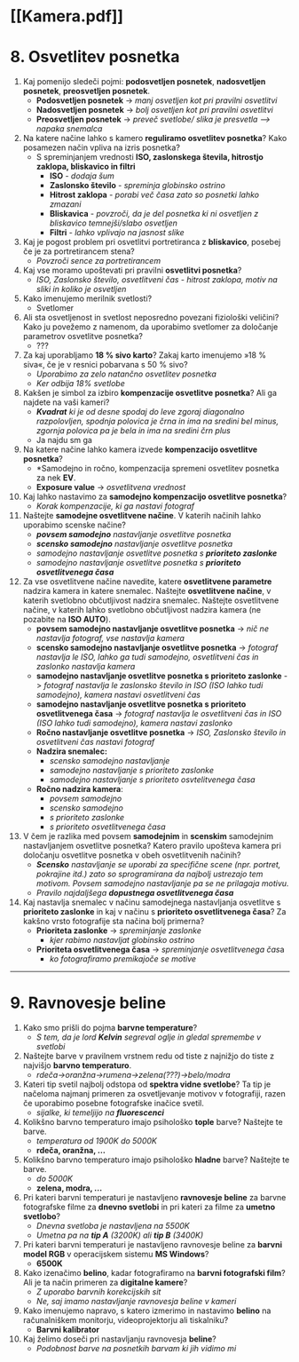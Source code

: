 # [[Kamera.pdf]]
# 8. Osvetlitev posnetka
1. Kaj pomenijo sledeči pojmi: **podosvetljen posnetek**, **nadosvetljen posnetek**, **preosvetljen posnetek**.
	- **Podosvetljen posnetek** -> *manj osvetljen kot pri pravilni osvetlitvi*
	- **Nadosvetljen posnetek** -> *bolj osvetljen kot pri pravilni osvetlitvi* 
	- **Preosvetljen posnetek** -> *preveč svetlobe/ slika je presvetla 
		--> napaka snemalca*
2. Na katere načine lahko s kamero **reguliramo osvetlitev posnetka**? Kako posamezen način vpliva na izris posnetka? 
	- S spreminjanjem vrednosti **ISO, zaslonskega števila, hitrostjo zaklopa, bliskavico in filtri** 
		- **ISO** - *dodaja šum* 
		- **Zaslonsko število** - *spreminja globinsko ostrino* 
		- **Hitrost zaklopa** - *porabi več časa zato so posnetki lahko zmazani* 
		- **Bliskavica** - *povzroči, da je del posnetka ki ni osvetljen z bliskavico temnejši/slabo osvetljen* 
		- **Filtri** - *lahko vplivajo na jasnost slike*
3. Kaj je pogost problem pri osvetlitvi portretiranca z **bliskavico**, posebej če je za portretirancem stena? 
	- *Povzroči sence za portretirancem*
4. Kaj vse moramo upoštevati pri pravilni **osvetlitvi posnetka**? 
	- *ISO, Zaslonsko število, osvetlitveni čas - hitrost zaklopa, motiv na sliki in koliko je osvetljen* 
5. Kako imenujemo merilnik svetlosti? 
	- Svetlomer
6. Ali sta osvetljenost in svetlost neposredno povezani fiziološki veličini? Kako ju povežemo z namenom, da uporabimo svetlomer za določanje parametrov osvetlitve posnetka? 
	- ???
7. Za kaj uporabljamo **18 % sivo karto**? Zakaj karto imenujemo »18 % siva«, če je v resnici pobarvana s 50 % sivo? 
	- *Uporabimo za zelo natančno osvetlitev posnetka*
	- *Ker odbija 18% svetlobe*
8. Kakšen je simbol za izbiro **kompenzacije osvetlitve posnetka**? Ali ga najdete na vaši kameri? 
	- ***Kvadrat** ki je od desne spodaj do leve zgoraj diagonalno razpolovljen, spodnja polovica je črna in ima na sredini bel minus, zgornja polovica pa je bela in ima na sredini črn plus*
	- Ja najdu sm ga
9. Na katere načine lahko kamera izvede **kompenzacijo osvetlitve posnetka**? 
	- *Samodejno in ročno, kompenzacija spremeni osvetlitev posnetka za nek **EV**.
	- **Exposure value** -> *osvetlitvena vrednost*
10. Kaj lahko nastavimo za **samodejno kompenzacijo osvetlitve posnetka**? 
	- *Korak kompenzacije, ki ga nastavi fotograf* 
11. Naštejte **samodejne osvetlitvene načine**. V katerih načinih lahko uporabimo scenske načine? 
	- ***povsem samodejno** nastavljanje osvetlitve posnetka*
	- ***scensko samodejno** nastavljanje osvetlitve posnetka*
	- *samodejno nastavljanje osvetlitve posnetka s **prioriteto zaslonke***
	- *samodejno nastavljanje osvetlitve posnetka s **prioriteto osvetlitvenega časa***
12. Za vse osvetlitvene načine navedite, katere **osvetlitvene parametre** nadzira kamera in katere snemalec. Naštejte **osvetlitvene načine**, v katerih svetlobno občutljivost nadzira snemalec. Naštejte osvetlitvene načine, v katerih lahko svetlobno občutljivost nadzira kamera (ne pozabite na **ISO AUTO**). 
	- **povsem samodejno nastavljanje osvetlitve posnetka** -> *nič ne nastavlja fotograf, vse nastavlja kamera*
	- **scensko samodejno nastavljanje osvetlitve posnetka** -> *fotograf nastavlja le ISO, lahko ga tudi samodejno, osvetlitveni čas in zaslonko nastavlja kamera*
	- **samodejno nastavljanje osvetlitve posnetka s prioriteto zaslonke** -> *fotograf nastavlja le zaslonsko število in ISO (ISO lahko tudi samodejno), kamera nastavi osvetlitveni čas*
	- **samodejno nastavljanje osvetlitve posnetka s prioriteto osvetlitvenega časa** -> *fotograf nastavlja le osvetlitveni čas in ISO (ISO lahko tudi samodejno), kamera nastavi zaslonko*
	- **Ročno nastavljanje osvetlitve posnetka** -> *ISO, Zaslonsko število in osvetlitveni čas nastavi fotograf*
	- **Nadzira snemalec:** 
		- *scensko samodejno nastavljanje*
		- *samodejno nastavljanje s prioriteto zaslonke*
		- *samodejno nastavljanje s prioriteto osvtelitvenega časa* 
	- **Ročno nadzira kamera**: 
		- *povsem samodejno*
		- *scensko samodejno*
		- *s prioriteto zaslonke* 
		- *s prioriteto osvetlitvenega časa*
13. V čem je razlika med povsem **samodejnim** in **scenskim** samodejnim nastavljanjem osvetlitve posnetka? Katero pravilo upošteva kamera pri določanju osvetlitve posnetka v obeh osvetlitvenih načinih? 
	- ***Scensko** nastavljanje se uporabi za specifične scene (npr. portret, pokrajine itd.) zato so sprogramirana da najbolj ustrezajo tem motivom. Povsem samodejno nastavljanje pa se ne prilagaja motivu.*
	- *Pravilo najdaljšega **dopustnega osvetlitvenega časa***
14. Kaj nastavlja snemalec v načinu samodejnega nastavljanja osvetlitve s **prioriteto zaslonke** in kaj v načinu s **prioriteto osvetlitvenega časa**? Za kakšno vrsto fotografije sta načina bolj primerna?
	- **Prioriteta zaslonke** -> *spreminjanje zaslonke*
		- *kjer rabimo nastavljat globinsko ostrino*
    - **Prioriteta osvetlitvenega časa** -> *spreminjanje osvetlitvenega čas*a
	    - *ko fotografiramo premikajoče se motive*
---
# 9. Ravnovesje beline
1. Kako smo prišli do pojma **barvne temperature**?
	- *S tem, da je lord **Kelvin** segreval oglje in gledal spremembe v svetlobi*
2. Naštejte barve v pravilnem vrstnem redu od tiste z najnižjo do tiste z najvišjo **barvno temperaturo**.
	- *rdeča->oranžna->rumena->zelena(???)->belo/modra*
3. Kateri tip svetil najbolj odstopa od **spektra vidne svetlobe**? Ta tip je načeloma najmanj primeren za osvetljevanje motivov v fotografiji, razen če uporabimo posebne fotografske inačice svetil.
	- *sijalke, ki temeljijo na **fluorescenci*** 
4. Kolikšno barvno temperaturo imajo psihološko **tople** barve? Naštejte te barve.
	- *temperatura od 1900K do 5000K*
	- **rdeča, oranžna, ...**
5. Kolikšno barvno temperaturo imajo psihološko **hladne** barve? Naštejte te barve.
	- *do 5000K*
	- **zelena, modra, ...**
6. Pri kateri barvni temperaturi je nastavljeno **ravnovesje beline** za barvne fotografske filme za **dnevno svetlobi** in pri kateri za filme za **umetno svetlobo**?
	- *Dnevna svetloba je nastavljena na 5500K*
	- *Umetna pa na **tip A** (3200K) ali **tip B** (3400K)*
7. Pri kateri barvni temperaturi je nastavljeno ravnovesje beline za **barvni model RGB** v operacijskem sistemu **MS Windows**?
	- **6500K**
8. Kako izenačimo **belino**, kadar fotografiramo na **barvni fotografski film**? Ali je ta način primeren za **digitalne kamere**?
	- *Z uporabo barvnih korekcijskih sit*
	- *Ne, saj imamo nastavljanje ravnovesja beline v kameri*
9. Kako imenujemo napravo, s katero izmerimo in nastavimo **belino** na računalniškem monitorju, videoprojektorju ali tiskalniku?
	- **Barvni kalibrator**
10. Kaj želimo doseči pri nastavljanju ravnovesja **beline**?
	- *Podobnost barve na posnetkih barvam ki jih vidimo mi*